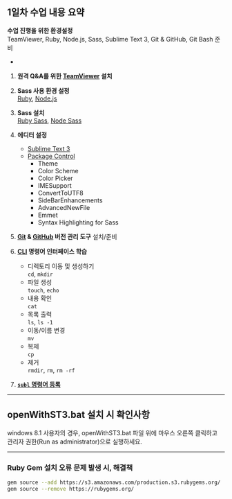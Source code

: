## 1일차 수업 내용 요약
__수업 진행을 위한 환경설정__<br>
TeamViewer, Ruby, Node.js, Sass, Sublime Text 3, Git & GitHub, Git Bash 준비

-

1. __원격 Q&A를 위한 [TeamViewer](http://www.teamviewer.com/ko/) 설치__

2. __Sass 사용 환경 설정__<br>
	[Ruby](https://www.ruby-lang.org/ko/), [Node.js](https://nodejs.org/)

3. __Sass 설치__<br>
	[Ruby Sass](http://sass-lang.com/), [Node Sass](https://github.com/sass/node-sass)

4. __에디터 설정__<br>
	- [Sublime Text 3](http://www.sublimetext.com/3)
	- [Package Control](https://packagecontrol.io/)
		- Theme
		- Color Scheme
		- Color Picker
		- IMESupport
		- ConvertToUTF8
		- SideBarEnhancements
		- AdvancedNewFile
		- Emmet
		- Syntax Highlighting for Sass

5. __[Git](http://git-scm.com/) & [GitHub](https://github.com/) 버전 관리 도구__ 설치/준비

6. __[CLI](http://ko.wikipedia.org/wiki/%EB%AA%85%EB%A0%B9_%EC%A4%84_%EC%9D%B8%ED%84%B0%ED%8E%98%EC%9D%B4%EC%8A%A4 "Command Line Interface") 명령어 인터페이스 학습__
	- 디렉토리 이동 및 생성하기<br>
	`cd`, `mkdir`
	- 파일 생성<br>
	`touch`, `echo`
	- 내용 확인<br>
	`cat`
	- 목록 출력<br>
	`ls`, `ls -1`
	- 이동/이름 변경<br>
	`mv`
	- 복제<br>
	`cp`
	- 제거<br>
	`rmdir`, `rm`, `rm -rf`

7. __[`subl` 명령어 등록](http://yamoo9.net/subl-sublime-text-2-open-command-line-on-windows/)__

---

## openWithST3.bat 설치 시 확인사항
windows 8.1 사용자의 경우, openWithST3.bat 파일 위에 마우스 오른쪽 클릭하고<br>
관리자 권한(Run as administrator)으로 실행하세요.

---

### Ruby Gem 설치 오류 문제 발생 시, 해결책

```sh
gem source --add https://s3.amazonaws.com/production.s3.rubygems.org/
gem source --remove https://rubygems.org/
```